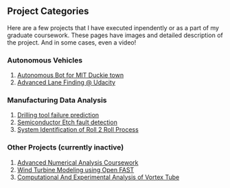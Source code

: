 ## Project Categories	

Here are a few projects that I have executed inpendently or as a part of my graduate coursework.
These pages have images and detailed description of the project. And in some cases, even a video!

### Autonomous Vehicles
1. [Autonomous Bot for MIT Duckie town](/auto_bot)
2. [Advanced Lane Finding @ Udacity](/adv_lane_finding)

### Manufacturing Data Analysis
1. [Drilling tool failure prediction](/drill_tool)
2. [Semiconductor Etch fault detection](/semi_etch)
3. [System Identification of Roll 2 Roll Process](/sys_id_roll_2_roll)

### Other Projects (currently inactive)
1. [Advanced Numerical Analysis Coursework](/update_page)
2. [Wind Turbine Modeling using Open FAST](/update_page)
3. [Computational And Experimental Analysis of Vortex Tube](/update_page)
